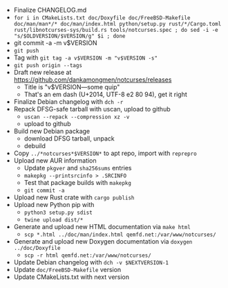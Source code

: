 * Finalize CHANGELOG.md
* `for i in CMakeLists.txt doc/Doxyfile doc/FreeBSD-Makefile doc/man/man*/* doc/man/index.html python/setup.py rust/*/Cargo.toml rust/libnotcurses-sys/build.rs tools/notcurses.spec ; do sed -i -e "s/$OLDVERSION/$VERSION/g" $i ; done`
* git commit -a -m v$VERSION
* `git push`
* Tag with `git tag -a v$VERSION -m "v$VERSION -s"`
* `git push origin --tags`
* Draft new release at https://github.com/dankamongmen/notcurses/releases
  * Title is "v$VERSION—some quip"
  * That's an em dash (U+2014, UTF-8 e2 80 94), get it right
* Finalize Debian changelog with `dch -r`
* Repack DFSG-safe tarball with uscan, upload to github
  * `uscan --repack --compression xz -v`
  * upload to github
* Build new Debian package
  * download DFSG tarball, unpack
  * debuild
* Copy `../*notcurses*$VERSION*` to apt repo, import with `reprepro`
* Upload new AUR information
  * Update `pkgver` and `sha256sums` entries
  * `makepkg --printsrcinfo > .SRCINFO`
  * Test that package builds with `makepkg`
  * `git commit -a`
* Upload new Rust crate with `cargo publish`
* Upload new Python pip with
  * `python3 setup.py sdist`
  * `twine upload dist/*`
* Generate and upload new HTML documentation via `make html`
  * `scp *.html ../doc/man/index.html qemfd.net:/var/www/notcurses/`
* Generate and upload new Doxygen documentation via `doxygen ../doc/Doxyfile`
  * `scp -r html qemfd.net:/var/www/notcurses/`
* Update Debian changelog with `dch -v $NEXTVERSION-1`
* Update `doc/FreeBSD-Makefile` version
* Update CMakeLists.txt with next version
